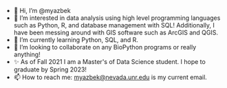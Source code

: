 - 👋 Hi, I’m @myazbek
- 👀 I’m interested in data analysis using high level programming languages such as Python, R, and database management with SQL! Additionally, I have been messing around with GIS software such as ArcGIS and QGIS.
- 🌱 I’m currently learning Python, SQL, and R. 
- 💞️ I’m looking to collaborate on any BioPython programs or really anything! 
- ✨ As of Fall 2021 I am a Master's of Data Science student. I hope to graduate by Spring 2023!
- 📫 How to reach me: myazbek@nevada.unr.edu is my current email.

<!---
myazbek/myazbek is a ✨ special ✨ repository because its `README.md` (this file) appears on your GitHub profile.
You can click the Preview link to take a look at your changes.
--->
